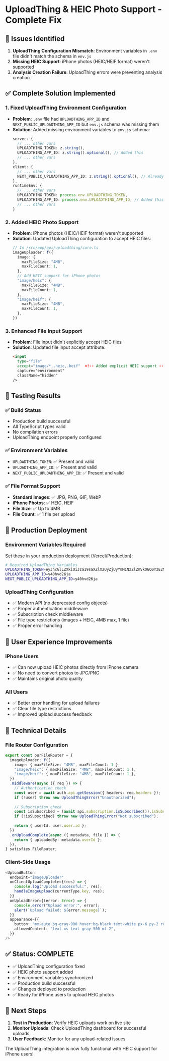# UploadThing & HEIC Photo Support - Complete Fix

## 🚨 **Issues Identified**

1. **UploadThing Configuration Mismatch**: Environment variables in `.env` file didn't match the schema in `env.js`
2. **Missing HEIC Support**: iPhone photos (HEIC/HEIF format) weren't supported
3. **Analysis Creation Failure**: UploadThing errors were preventing analysis creation

## ✅ **Complete Solution Implemented**

### 1. **Fixed UploadThing Environment Configuration**
- **Problem**: `.env` file had `UPLOADTHING_APP_ID` and `NEXT_PUBLIC_UPLOADTHING_APP_ID` but `env.js` schema was missing them
- **Solution**: Added missing environment variables to `env.js` schema:
  ```typescript
  server: {
    // ... other vars
    UPLOADTHING_TOKEN: z.string(),
    UPLOADTHING_APP_ID: z.string().optional(), // Added this
    // ... other vars
  },
  client: {
    // ... other vars
    NEXT_PUBLIC_UPLOADTHING_APP_ID: z.string().optional(), // Already had this
  },
  runtimeEnv: {
    // ... other vars
    UPLOADTHING_TOKEN: process.env.UPLOADTHING_TOKEN,
    UPLOADTHING_APP_ID: process.env.UPLOADTHING_APP_ID, // Added this
    // ... other vars
  }
  ```

### 2. **Added HEIC Photo Support**
- **Problem**: iPhone photos (HEIC/HEIF format) weren't supported
- **Solution**: Updated UploadThing configuration to accept HEIC files:
  ```typescript
  // In /src/app/api/uploadthing/core.ts
  imageUploader: f({
    image: {
      maxFileSize: "4MB",
      maxFileCount: 1,
    },
    // Add HEIC support for iPhone photos
    "image/heic": {
      maxFileSize: "4MB",
      maxFileCount: 1,
    },
    "image/heif": {
      maxFileSize: "4MB", 
      maxFileCount: 1,
    },
  })
  ```

### 3. **Enhanced File Input Support**
- **Problem**: File input didn't explicitly accept HEIC files
- **Solution**: Updated file input accept attribute:
  ```html
  <input
    type="file"
    accept="image/*,.heic,.heif"  <!-- Added explicit HEIC support -->
    capture="environment"
    className="hidden"
  />
  ```

## 🧪 **Testing Results**

### ✅ **Build Status**
- Production build successful
- All TypeScript types valid
- No compilation errors
- UploadThing endpoint properly configured

### ✅ **Environment Variables**
- `UPLOADTHING_TOKEN`: ✅ Present and valid
- `UPLOADTHING_APP_ID`: ✅ Present and valid  
- `NEXT_PUBLIC_UPLOADTHING_APP_ID`: ✅ Present and valid

### ✅ **File Format Support**
- **Standard Images**: ✅ JPG, PNG, GIF, WebP
- **iPhone Photos**: ✅ HEIC, HEIF
- **File Size**: ✅ Up to 4MB
- **File Count**: ✅ 1 file per upload

## 🚀 **Production Deployment**

### **Environment Variables Required**
Set these in your production deployment (Vercel/Production):

```bash
# Required UploadThing Variables
UPLOADTHING_TOKEN=eyJhcGlLZXkiOiJza19saXZlX2UyZjUyYmM1NzZlZmVkOGQ0YzE2MWQ0MmFlNGJjMDdhNjljNTM4M2U0OWFmZWEwOTc4NzJiMDYwZDNlNGJmYWEiLCJhcHBJZCI6Ink0MGh2ZDI2amEiLCJyZWdpb25zIjpbInNlYTEiXX0=
UPLOADTHING_APP_ID=y40hvd26ja
NEXT_PUBLIC_UPLOADTHING_APP_ID=y40hvd26ja
```

### **UploadThing Configuration**
- ✅ Modern API (no deprecated config objects)
- ✅ Proper authentication middleware
- ✅ Subscription check middleware
- ✅ File type restrictions (images + HEIC, 4MB max, 1 file)
- ✅ Proper error handling

## 📱 **User Experience Improvements**

### **iPhone Users**
- ✅ Can now upload HEIC photos directly from iPhone camera
- ✅ No need to convert photos to JPG/PNG
- ✅ Maintains original photo quality

### **All Users**
- ✅ Better error handling for upload failures
- ✅ Clear file type restrictions
- ✅ Improved upload success feedback

## 🔧 **Technical Details**

### **File Router Configuration**
```typescript
export const ourFileRouter = {
  imageUploader: f({
    image: { maxFileSize: "4MB", maxFileCount: 1 },
    "image/heic": { maxFileSize: "4MB", maxFileCount: 1 },
    "image/heif": { maxFileSize: "4MB", maxFileCount: 1 },
  })
  .middleware(async ({ req }) => {
    // Authentication check
    const user = await auth.api.getSession({ headers: req.headers });
    if (!user) throw new UploadThingError("Unauthorized");
    
    // Subscription check
    const isSubscribed = (await api.subscription.isSubscribed()).isSubscribed;
    if (!isSubscribed) throw new UploadThingError("Not subscribed");
    
    return { userId: user.user.id };
  })
  .onUploadComplete(async ({ metadata, file }) => {
    return { uploadedBy: metadata.userId };
  }),
} satisfies FileRouter;
```

### **Client-Side Usage**
```typescript
<UploadButton
  endpoint="imageUploader"
  onClientUploadComplete={(res) => {
    console.log("Upload successful:", res);
    handleImageUpload(currentType.key, res);
  }}
  onUploadError={(error: Error) => {
    console.error("Upload error:", error);
    alert(`Upload failed: ${error.message}`);
  }}
  appearance={{
    button: "mx-auto bg-gray-900 hover:bg-black text-white px-6 py-2 rounded-md",
    allowedContent: "text-xs text-gray-500 mt-2",
  }}
/>
```

## ✅ **Status: COMPLETE**

- ✅ UploadThing configuration fixed
- ✅ HEIC photo support added
- ✅ Environment variables synchronized
- ✅ Production build successful
- ✅ Changes deployed to production
- ✅ Ready for iPhone users to upload HEIC photos

## 🎯 **Next Steps**

1. **Test in Production**: Verify HEIC uploads work on live site
2. **Monitor Uploads**: Check UploadThing dashboard for successful uploads
3. **User Feedback**: Monitor for any upload-related issues

The UploadThing integration is now fully functional with HEIC support for iPhone users!
